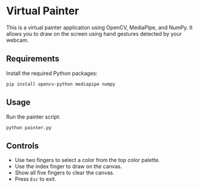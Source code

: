 # Virtual Painter

This is a virtual painter application using OpenCV, MediaPipe, and NumPy. It allows you to draw on the screen using hand gestures detected by your webcam.

## Requirements

Install the required Python packages:

```
pip install opencv-python mediapipe numpy
```

## Usage

Run the painter script:

```
python painter.py
```

## Controls

- Use two fingers to select a color from the top color palette.
- Use the index finger to draw on the canvas.
- Show all five fingers to clear the canvas.
- Press `Esc` to exit.
